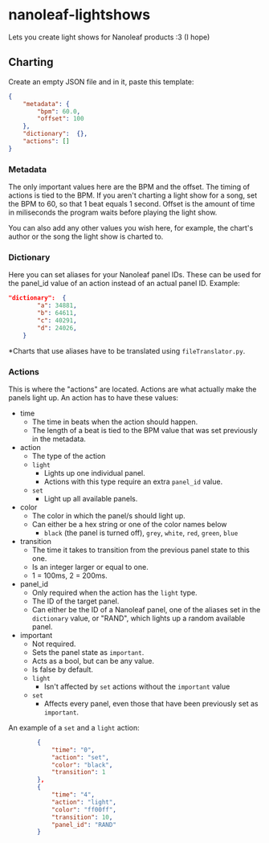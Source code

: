 # nanoleaf-lightshows
Lets you create light shows for Nanoleaf products :3 (I hope)

## Charting
Create an empty JSON file and in it, paste this template:
```json
{
    "metadata": {
        "bpm": 60.0,
        "offset": 100
    },
    "dictionary":  {},
    "actions": []
}
```
### Metadata
The only important values here are the BPM and the offset. 
The timing of actions is tied to the BPM. If you aren't charting a light show for a song, set the BPM to 60, so that 1 beat equals 1 second.
Offset is the amount of time in miliseconds the program waits before playing the light show.

You can also add any other values you wish here, for example, the chart's author or the song the light show is charted to.
### Dictionary
Here you can set aliases for your Nanoleaf panel IDs. 
These can be used for the panel_id value of an action instead of an actual panel ID.
Example:
```json
"dictionary":  {
        "a": 34881,
        "b": 64611,
        "c": 40291,
        "d": 24026,
    }
```
*Charts that use aliases have to be translated using ``fileTranslator.py``.
### Actions
This is where the "actions" are located. Actions are what actually make the panels light up.
An action has to have these values:
- time
    - The time in beats when the action should happen.
    - The length of a beat is tied to the BPM value that was set previously in the metadata.
- action
    - The type of the action
    - ``light``
        - Lights up one individual panel.
        - Actions with this type require an extra ``panel_id`` value.
    - ``set``
        - Light up all available panels.
- color
    - The color in which the panel/s should light up.
    - Can either be a hex string or one of the color names below
        - ``black`` (the panel is turned off), ``grey``, ``white``, ``red``, ``green``, ``blue``
- transition
    - The time it takes to transition from the previous panel state to this one.
    - Is an integer larger or equal to one.
    - 1 = 100ms, 2 = 200ms.
- panel_id
    - Only required when the action has the ``light`` type.
    - The ID of the target panel.
    - Can either be the ID of a Nanoleaf panel, one of the aliases set in the ``dictionary`` value, or "RAND", which lights up a random available panel.
- important
    - Not required.
    - Sets the panel state as ``important``.
    - Acts as a bool, but can be any value.
    - Is false by default.
    - ``light``
        - Isn't affected by ``set`` actions without the ``important`` value
    - ``set``
        - Affects every panel, even those that have been previously set as ``important``.

An example of a ``set`` and a ``light`` action:
```json
        {
            "time": "0",
            "action": "set",
            "color": "black",
            "transition": 1
        },
        {
            "time": "4",
            "action": "light",
            "color": "ff00ff",
            "transition": 10,
            "panel_id": "RAND"
        }
```

